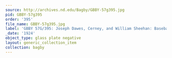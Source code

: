 ```yaml
---
source: http://archives.nd.edu/Bagby/GBBY-57g395.jpg
pid: GBBY-57g395
order: '395'
file_name: GBBY-57g395.jpg
label: 'GBBY 57G/395: Joseph Dawes, Cerney, and William Sheehan: Baseball - 1924'
_date: '1924'
object_type: glass plate negative
layout: generic_collection_item
collection: bagby
---
```

